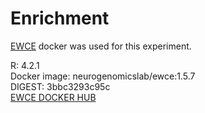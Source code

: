 # Enrichment

[EWCE](https://nathanskene.github.io/EWCE/articles/EWCE.html) docker was used for this experiment.

R: 4.2.1 \
Docker image: neurogenomicslab/ewce:1.5.7 \
DIGEST: 3bbc3293c95c \
[EWCE DOCKER HUB](https://hub.docker.com/r/neurogenomicslab/ewce)
